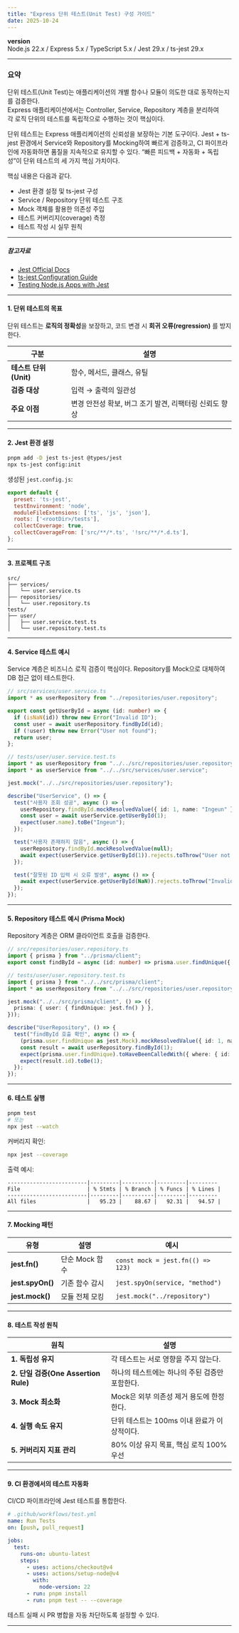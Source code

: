 ```yaml
---
title: "Express 단위 테스트(Unit Test) 구성 가이드"
date: 2025-10-24
---
```


**version**  
Node.js 22.x / Express 5.x / TypeScript 5.x / Jest 29.x / ts-jest 29.x

---

### 요약  
단위 테스트(Unit Test)는 애플리케이션의 개별 함수나 모듈이 의도한 대로 동작하는지를 검증한다.  
Express 애플리케이션에서는 Controller, Service, Repository 계층을 분리하여  
각 로직 단위의 테스트를 독립적으로 수행하는 것이 핵심이다.  

단위 테스트는 Express 애플리케이션의 신뢰성을 보장하는 기본 도구이다.
Jest + ts-jest 환경에서 Service와 Repository를 Mocking하여 빠르게 검증하고,
CI 파이프라인에 자동화하면 품질을 지속적으로 유지할 수 있다.
“빠른 피드백 + 자동화 + 독립성”이 단위 테스트의 세 가지 핵심 가치이다.

핵심 내용은 다음과 같다.  
- Jest 환경 설정 및 ts-jest 구성  
- Service / Repository 단위 테스트 구조  
- Mock 객체를 활용한 의존성 주입  
- 테스트 커버리지(coverage) 측정  
- 테스트 작성 시 실무 원칙  

---

##### 참고자료  
- [Jest Official Docs](https://jestjs.io/docs/getting-started)  
- [ts-jest Configuration Guide](https://kulshekhar.github.io/ts-jest/docs/getting-started/installation)  
- [Testing Node.js Apps with Jest](https://www.digitalocean.com/community/tutorials/test-a-node-rest-api-with-jest)  

---

#### 1. 단위 테스트의 목표  

단위 테스트는 **로직의 정확성**을 보장하고, 코드 변경 시 **회귀 오류(regression)** 를 방지한다.  

| 구분 | 설명 |
|------|------|
| **테스트 단위(Unit)** | 함수, 메서드, 클래스, 유틸 |
| **검증 대상** | 입력 → 출력의 일관성 |
| **주요 이점** | 변경 안전성 확보, 버그 조기 발견, 리팩터링 신뢰도 향상 |

---

#### 2. Jest 환경 설정  

```bash
pnpm add -D jest ts-jest @types/jest
npx ts-jest config:init
```

생성된 `jest.config.js`:

```js
export default {
  preset: 'ts-jest',
  testEnvironment: 'node',
  moduleFileExtensions: ['ts', 'js', 'json'],
  roots: ['<rootDir>/tests'],
  collectCoverage: true,
  collectCoverageFrom: ['src/**/*.ts', '!src/**/*.d.ts'],
};
```

---

#### 3. 프로젝트 구조

```plaintext
src/
├── services/
│   └── user.service.ts
├── repositories/
│   └── user.repository.ts
tests/
├── user/
│   ├── user.service.test.ts
│   └── user.repository.test.ts
```

---

#### 4. Service 테스트 예시

Service 계층은 비즈니스 로직 검증이 핵심이다.
Repository를 Mock으로 대체하여 DB 접근 없이 테스트한다.

```typescript
// src/services/user.service.ts
import * as userRepository from "../repositories/user.repository";

export const getUserById = async (id: number) => {
  if (isNaN(id)) throw new Error("Invalid ID");
  const user = await userRepository.findById(id);
  if (!user) throw new Error("User not found");
  return user;
};
```

```typescript
// tests/user/user.service.test.ts
import * as userRepository from "../../src/repositories/user.repository";
import * as userService from "../../src/services/user.service";

jest.mock("../../src/repositories/user.repository");

describe("UserService", () => {
  test("사용자 조회 성공", async () => {
    userRepository.findById.mockResolvedValue({ id: 1, name: "Ingeun" });
    const user = await userService.getUserById(1);
    expect(user.name).toBe("Ingeun");
  });

  test("사용자 존재하지 않음", async () => {
    userRepository.findById.mockResolvedValue(null);
    await expect(userService.getUserById(1)).rejects.toThrow("User not found");
  });

  test("잘못된 ID 입력 시 오류 발생", async () => {
    await expect(userService.getUserById(NaN)).rejects.toThrow("Invalid ID");
  });
});
```

---

#### 5. Repository 테스트 예시 (Prisma Mock)

Repository 계층은 ORM 클라이언트 호출을 검증한다.

```typescript
// src/repositories/user.repository.ts
import { prisma } from "../prisma/client";
export const findById = async (id: number) => prisma.user.findUnique({ where: { id } });
```

```typescript
// tests/user/user.repository.test.ts
import { prisma } from "../../src/prisma/client";
import * as userRepository from "../../src/repositories/user.repository";

jest.mock("../../src/prisma/client", () => ({
  prisma: { user: { findUnique: jest.fn() } },
}));

describe("UserRepository", () => {
  test("findById 호출 확인", async () => {
    (prisma.user.findUnique as jest.Mock).mockResolvedValue({ id: 1, name: "Ingeun" });
    const result = await userRepository.findById(1);
    expect(prisma.user.findUnique).toHaveBeenCalledWith({ where: { id: 1 } });
    expect(result.id).toBe(1);
  });
});
```

---

#### 6. 테스트 실행

```bash
pnpm test
# 또는
npx jest --watch
```

커버리지 확인:

```bash
npx jest --coverage
```

출력 예시:

```
-------------------------|---------|----------|---------|---------
File                     | % Stmts | % Branch | % Funcs | % Lines |
-------------------------|---------|----------|---------|---------
All files                |   95.23 |    88.67 |   92.31 |   94.57 |
```

---

#### 7. Mocking 패턴

| 유형               | 설명         | 예시                                |
| ---------------- | ---------- | --------------------------------- |
| **jest.fn()**    | 단순 Mock 함수 | `const mock = jest.fn(() => 123)` |
| **jest.spyOn()** | 기존 함수 감시   | `jest.spyOn(service, "method")`   |
| **jest.mock()**  | 모듈 전체 모킹   | `jest.mock("../repository")`      |

---

#### 8. 테스트 작성 원칙

| 원칙                               | 설명                          |
| -------------------------------- | --------------------------- |
| **1. 독립성 유지**                    | 각 테스트는 서로 영향을 주지 않는다.       |
| **2. 단일 검증(One Assertion Rule)** | 하나의 테스트에는 하나의 주된 검증만 포함한다.  |
| **3. Mock 최소화**                  | Mock은 외부 의존성 제거 용도에 한정한다.   |
| **4. 실행 속도 유지**                  | 단위 테스트는 100ms 이내 완료가 이상적이다. |
| **5. 커버리지 지표 관리**                | 80% 이상 유지 목표, 핵심 로직 100% 우선 |

---

#### 9. CI 환경에서의 테스트 자동화

CI/CD 파이프라인에 Jest 테스트를 통합한다.

```yaml
# .github/workflows/test.yml
name: Run Tests
on: [push, pull_request]

jobs:
  test:
    runs-on: ubuntu-latest
    steps:
      - uses: actions/checkout@v4
      - uses: actions/setup-node@v4
        with:
          node-version: 22
      - run: pnpm install
      - run: pnpm test -- --coverage
```

테스트 실패 시 PR 병합을 자동 차단하도록 설정할 수 있다.

---



